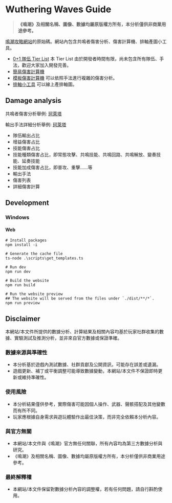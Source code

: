 # Wuthering Waves Guide

> **《鳴潮》及相關名稱、圖像、數據均屬原版權方所有，本分析僅供非商業用途參考。**

[鳴潮攻略網站](https://wutheringwavesguide.netlify.app/)的原始碼。網站內包含共鳴者傷害分析、傷害計算機、排軸產圖小工具。

- [0+1 隊伍 Tier List](https://wutheringwavesguide.netlify.app/tiers/t01/affixes_15_1) 本 Tier List 由於開發者時間有限，尚未包含所有隊伍、手法，歡迎大家加入開發完善。
- [簡易傷害計算機](https://wutheringwavesguide.netlify.app/tool/simple_calculator)
- [模板傷害計算機](https://wutheringwavesguide.netlify.app/tool/template_calculator) 可以依照手法進行複雜的傷害分析。
- [排軸小工具](https://wutheringwavesguide.netlify.app/tool/rotation_builder) 可以線上產排軸圖。

## Damage analysis

共鳴者傷害分析舉例: [珂萊塔](https://wutheringwavesguide.netlify.app/resonator/1107)

輸出手法詳細分析舉例: [珂萊塔](https://wutheringwavesguide.netlify.app/template/82176157/damage_analysis/affixes_20_skill_bonus)

- 隊伍輸出占比
- 增益傷害占比
- 技能傷害占比
- 技能種類傷害占比，即常態攻擊、共鳴技能、共鳴回路、共鳴解放、變奏技能、延奏技能
- 技能加成傷害占比，即普攻、重擊......等
- 輸出手法
- 傷害列表
- 詳細傷害計算

## Development

### Windows

#### Web

```script
# Install packages
npm install -i

# Generate the cache file
ts-node .\scripts\get_templates.ts

# Run dev
npm run dev

# Build the website
npm run build

# Run the website preview
## The website will be served from the files under `./dist/**/*`.
npm run preview
```

## Disclaimer

本網站/本文件所提供的數據分析、計算結果及相關內容均基於玩家社群收集的數據、實驗測試及推測分析，並非來自官方數據或保證準確。

### 數據來源與準確性

- 本分析基於遊戲內測試數據、社群貢獻及公開資訊，可能存在誤差或遺漏。
- 遊戲更新、補丁或平衡調整可能導致數據變動，本網站/本文件不保證即時更新或維持準確性。

### 使用風險

- 本分析結果僅供參考，實際傷害可能因個人操作、武器、聲骸搭配及其他變數而有所不同。
- 玩家應根據自身需求與遊玩體驗作出最佳決策，而非完全依賴本分析內容。

### 與官方無關

- 本網站/本文件與《鳴潮》官方無任何關聯，所有內容均為第三方數據分析與研究。
- 《鳴潮》及相關名稱、圖像、數據均屬原版權方所有，本分析僅供非商業用途參考。

### 最終解釋權

- 本網站/本文件保留對數據分析內容的調整權，若有任何問題，請自行斟酌使用。
